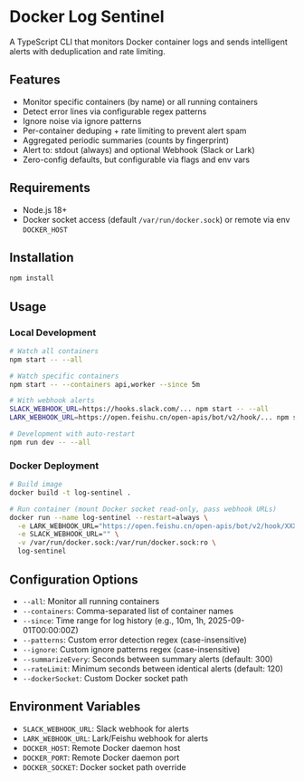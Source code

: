# Docker Log Sentinel

A TypeScript CLI that monitors Docker container logs and sends intelligent alerts with deduplication and rate limiting.

## Features

- Monitor specific containers (by name) or all running containers
- Detect error lines via configurable regex patterns
- Ignore noise via ignore patterns
- Per-container deduping + rate limiting to prevent alert spam
- Aggregated periodic summaries (counts by fingerprint)
- Alert to: stdout (always) and optional Webhook (Slack or Lark)
- Zero-config defaults, but configurable via flags and env vars

## Requirements

- Node.js 18+
- Docker socket access (default `/var/run/docker.sock`) or remote via env `DOCKER_HOST`

## Installation

```bash
npm install
```

## Usage

### Local Development

```bash
# Watch all containers
npm start -- --all

# Watch specific containers
npm start -- --containers api,worker --since 5m

# With webhook alerts
SLACK_WEBHOOK_URL=https://hooks.slack.com/... npm start -- --all
LARK_WEBHOOK_URL=https://open.feishu.cn/open-apis/bot/v2/hook/... npm start -- --all

# Development with auto-restart
npm run dev -- --all
```

### Docker Deployment

```bash
# Build image
docker build -t log-sentinel .

# Run container (mount Docker socket read-only, pass webhook URLs)
docker run --name log-sentinel --restart=always \
  -e LARK_WEBHOOK_URL="https://open.feishu.cn/open-apis/bot/v2/hook/XXXX" \
  -e SLACK_WEBHOOK_URL="" \
  -v /var/run/docker.sock:/var/run/docker.sock:ro \
  log-sentinel
```

## Configuration Options

- `--all`: Monitor all running containers
- `--containers`: Comma-separated list of container names
- `--since`: Time range for log history (e.g., 10m, 1h, 2025-09-01T00:00:00Z)
- `--patterns`: Custom error detection regex (case-insensitive)
- `--ignore`: Custom ignore patterns regex (case-insensitive)
- `--summarizeEvery`: Seconds between summary alerts (default: 300)
- `--rateLimit`: Minimum seconds between identical alerts (default: 120)
- `--dockerSocket`: Custom Docker socket path

## Environment Variables

- `SLACK_WEBHOOK_URL`: Slack webhook for alerts
- `LARK_WEBHOOK_URL`: Lark/Feishu webhook for alerts
- `DOCKER_HOST`: Remote Docker daemon host
- `DOCKER_PORT`: Remote Docker daemon port
- `DOCKER_SOCKET`: Docker socket path override